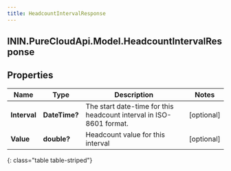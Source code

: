 ```yaml
---
title: HeadcountIntervalResponse
---
```

## ININ.PureCloudApi.Model.HeadcountIntervalResponse

## Properties

|Name | Type | Description | Notes|
|------------ | ------------- | ------------- | -------------|
| **Interval** | **DateTime?** | The start date-time for this headcount interval in ISO-8601 format. | [optional] |
| **Value** | **double?** | Headcount value for this interval | [optional] |
{: class="table table-striped"}


